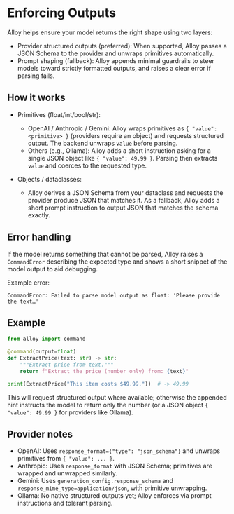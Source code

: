 # Enforcing Outputs

Alloy helps ensure your model returns the right shape using two layers:

- Provider structured outputs (preferred): When supported, Alloy passes a JSON Schema to the provider and unwraps primitives automatically.
- Prompt shaping (fallback): Alloy appends minimal guardrails to steer models toward strictly formatted outputs, and raises a clear error if parsing fails.

## How it works

- Primitives (float/int/bool/str):
  - OpenAI / Anthropic / Gemini: Alloy wraps primitives as `{ "value": <primitive> }` (providers require an object) and requests structured output. The backend unwraps `value` before parsing.
  - Others (e.g., Ollama): Alloy adds a short instruction asking for a single JSON object like `{ "value": 49.99 }`. Parsing then extracts `value` and coerces to the requested type.

- Objects / dataclasses:
  - Alloy derives a JSON Schema from your dataclass and requests the provider produce JSON that matches it. As a fallback, Alloy adds a short prompt instruction to output JSON that matches the schema exactly.

## Error handling

If the model returns something that cannot be parsed, Alloy raises a `CommandError` describing the expected type and shows a short snippet of the model output to aid debugging.

Example error:

```
CommandError: Failed to parse model output as float: 'Please provide the text…'
```

## Example

```python
from alloy import command

@command(output=float)
def ExtractPrice(text: str) -> str:
    """Extract price from text."""
    return f"Extract the price (number only) from: {text}"

print(ExtractPrice("This item costs $49.99."))  # -> 49.99
```

This will request structured output where available; otherwise the appended hint instructs the model to return only the number (or a JSON object `{ "value": 49.99 }` for providers like Ollama).

## Provider notes

- OpenAI: Uses `response_format={"type": "json_schema"}` and unwraps primitives from `{ "value": ... }`.
- Anthropic: Uses `response_format` with JSON Schema; primitives are wrapped and unwrapped similarly.
- Gemini: Uses `generation_config.response_schema` and `response_mime_type=application/json`, with primitive unwrapping.
- Ollama: No native structured outputs yet; Alloy enforces via prompt instructions and tolerant parsing.
